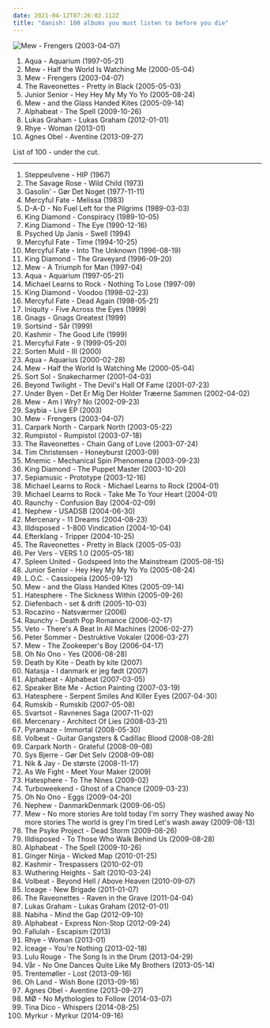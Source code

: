 ```yaml
---
date: 2021-04-12T07:26:02.112Z
title: "danish: 100 albums you must listen to before you die"
---
```

![Mew - Frengers (2003-04-07)](https://img.discogs.com/AnM9UOh8nyaKFJgg_VwWz7wRbJw=/fit-in/600x601/filters:strip_icc():format(jpeg):mode_rgb():quality(90)/discogs-images/R-1467098-1576333416-9295.jpeg.jpg "Mew - Frengers (2003-04-07)")
<ol class="albums">
<li data-cover="http://coverartarchive.org/release/6faa4168-52d1-4375-8b67-2b143a370a75/2570451062-500.jpg" data-tags="dance, pop, eurodance, 90s" role="button">Aqua - Aquarium (1997-05-21)</li>
<li data-cover="http://coverartarchive.org/release/4e4523bd-c035-4f79-a031-9055e06970fb/26379919825-500.jpg" data-tags="indie, pop, rock, danish, somehow very nostalgic" role="button">Mew - Half the World Is Watching Me (2000-05-04)</li>
<li data-cover="https://img.discogs.com/AnM9UOh8nyaKFJgg_VwWz7wRbJw=/fit-in/600x601/filters:strip_icc():format(jpeg):mode_rgb():quality(90)/discogs-images/R-1467098-1576333416-9295.jpeg.jpg" data-tags="indie, danish, rock" role="button">Mew - Frengers (2003-04-07)</li>
<li data-cover="https://img.discogs.com/SOwiG1fbycNz_GIFEwPEN_HSeQ4=/fit-in/350x348/filters:strip_icc():format(jpeg):mode_rgb():quality(90)/discogs-images/R-459924-1116599390.jpg.jpg" data-tags="rock" role="button">The Raveonettes - Pretty in Black (2005-05-03)</li>
<li data-cover="https://img.discogs.com/U6PIy5GUjVerWh65ewZtq1k8eyU=/fit-in/500x500/filters:strip_icc():format(jpeg):mode_rgb():quality(90)/discogs-images/R-10744118-1503509646-4309.jpeg.jpg" data-tags="electronic, pop, danish" role="button">Junior Senior - Hey Hey My My Yo Yo (2005-08-24)</li>
<li data-cover="http://coverartarchive.org/release/d8e64927-2ed5-38b7-82c6-3f02ce624598/22167976638-500.jpg" data-tags="indie, indie rock" role="button">Mew - and the Glass Handed Kites (2005-09-14)</li>
<li data-cover="http://coverartarchive.org/release/fd57d406-6d9b-483d-be8d-75a377e757fe/2524009497-500.jpg" data-tags="electronic, electropop, pop, dance, happy, synthpop, fun, danish, europop, danish poprock" role="button">Alphabeat - The Spell (2009-10-26)</li>
<li data-cover="https://img.discogs.com/95iylV2MI3QPfDlGj5MWdSac9No=/fit-in/600x595/filters:strip_icc():format(jpeg):mode_rgb():quality(90)/discogs-images/R-4552944-1467374348-1565.jpeg.jpg" data-tags="danish, 10s, soul pop, dk, danish poprock, danish group" role="button">Lukas Graham - Lukas Graham (2012-01-01)</li>
<li data-cover="http://coverartarchive.org/release/7dfd5c40-ee28-4fda-8369-fe3748f75930/3612285293-500.jpg" data-tags="soul, sophisti-pop" role="button">Rhye - Woman (2013-01)</li>
<li data-cover="http://coverartarchive.org/release/2d012e66-6759-485b-beb5-00532c46a386/8544215048-500.jpg" data-tags="folk, singer-songwriter, piano" role="button">Agnes Obel - Aventine (2013-09-27)</li>
</ol>
List of 100 - under the cut.
<!-- more -->

_________________

<ol class="albums">
<li data-cover="http://coverartarchive.org/release/a3eec736-0657-4a5c-8c19-39cbfe9ad4b4/12302912604-500.jpg" data-tags="danish" role="button">
Steppeulvene - HIP (1967)
</li>
<li data-cover="https://via.placeholder.com/450" data-tags="70s, psychedelic, female vocalist, danish, dansk rock, danish rock, danish group" role="button">
The Savage Rose - Wild Child (1973)
</li>
<li data-cover="http://coverartarchive.org/release/403f9c43-c127-329a-9318-efce11891ca7/1236960054-500.jpg" data-tags="rock, danish" role="button">
Gasolin' - Gør Det Noget (1977-11-11)
</li>
<li data-cover="https://img.discogs.com/vtCvXTUmE7p2mjZq_0Bdm64Vkg0=/fit-in/600x596/filters:strip_icc():format(jpeg):mode_rgb():quality(90)/discogs-images/R-8063092-1457706569-8805.jpeg.jpg" data-tags="heavy metal" role="button">
Mercyful Fate - Melissa (1983)
</li>
<li data-cover="http://coverartarchive.org/release/8d093509-ed39-4f4c-9a89-3e2fccc7441a/2087865976-500.jpg" data-tags="rock, hard rock" role="button">
D-A-D - No Fuel Left for the Pilgrims (1989-03-03)
</li>
<li data-cover="http://coverartarchive.org/release/18a4faa0-98ee-4d18-ab91-b369180e51ce/13712828852-500.jpg" data-tags="heavy metal" role="button">
King Diamond - Conspiracy (1989-10-05)
</li>
<li data-cover="https://img.discogs.com/0J2C6-mca9oWKny6wWVItDFxxPc=/fit-in/600x480/filters:strip_icc():format(jpeg):mode_rgb():quality(90)/discogs-images/R-12274650-1531935326-2271.jpeg.jpg" data-tags="heavy metal" role="button">
King Diamond - The Eye (1990-12-16)
</li>
<li data-cover="https://img.discogs.com/O82ThGwI8G9BvDqfmXNzeqjioLQ=/fit-in/300x300/filters:strip_icc():format(jpeg):mode_rgb():quality(90)/discogs-images/R-453496-1294587463.jpeg.jpg" data-tags="grunge, danish" role="button">
Psyched Up Janis - Swell (1994)
</li>
<li data-cover="http://coverartarchive.org/release/aba37f4a-0385-48a1-8bb6-542c9cb57008/23103061588-500.jpg" data-tags="heavy metal" role="button">
Mercyful Fate - Time (1994-10-25)
</li>
<li data-cover="http://coverartarchive.org/release/7ef26d0c-e61d-35cc-91f6-1563f944f42f/23103245224-500.jpg" data-tags="heavy metal" role="button">
Mercyful Fate - Into The Unknown (1996-08-19)
</li>
<li data-cover="https://img.discogs.com/7Q_8CKv19HuYfepv3Sqx6ThmvvQ=/fit-in/600x617/filters:strip_icc():format(jpeg):mode_rgb():quality(90)/discogs-images/R-4198400-1358292382-8519.jpeg.jpg" data-tags="heavy metal" role="button">
King Diamond - The Graveyard (1996-09-20)
</li>
<li data-cover="http://coverartarchive.org/release/41be7979-d96e-4d3c-b360-2eb2c8ee6446/22174539193-500.jpg" data-tags="indie, shoegaze, dreamy" role="button">
Mew - A Triumph for Man (1997-04)
</li>
<li data-cover="http://coverartarchive.org/release/6faa4168-52d1-4375-8b67-2b143a370a75/2570451062-500.jpg" data-tags="dance, pop, eurodance, 90s" role="button">
Aqua - Aquarium (1997-05-21)
</li>
<li data-cover="http://coverartarchive.org/release/26dbfccd-ef22-4722-9cc0-5b3dc43654fe/6567223116-500.jpg" data-tags="rock, adult contemporary, danish" role="button">
Michael Learns to Rock - Nothing To Lose (1997-09)
</li>
<li data-cover="http://coverartarchive.org/release/4dd1bf19-a5ee-3092-bd3d-aa0c6d6d206a/1287127459-500.jpg" data-tags="heavy metal" role="button">
King Diamond - Voodoo (1998-02-23)
</li>
<li data-cover="http://coverartarchive.org/release/8a525d45-5dba-42a9-9d60-f5c3c5e21132/2900911393-500.jpg" data-tags="heavy metal" role="button">
Mercyful Fate - Dead Again (1998-05-21)
</li>
<li data-cover="http://coverartarchive.org/release/457ab04c-9d8f-45d3-81e4-28cbce0694b6/14038071478-500.jpg" data-tags="death metal" role="button">
Iniquity - Five Across the Eyes (1999)
</li>
<li data-cover="http://coverartarchive.org/release/09480178-46d1-4762-86a2-ba943a105245/7593437779-500.jpg" data-tags="pop, reggae, 90s, compilation, danish, dansk, dk, fabel, danish poprock, danish group, kaniner, gnags" role="button">
Gnags - Gnags Greatest (1999)
</li>
<li data-cover="https://via.placeholder.com/450" data-tags="black metal, suicidal black metal, danish black metal" role="button">
Sortsind - Sår (1999)
</li>
<li data-cover="https://img.discogs.com/HhRcv7z_74n4mmYMYc_DUGK917Q=/fit-in/205x293/filters:strip_icc():format(jpeg):mode_rgb():quality(90)/discogs-images/R-1795274-1243843750.jpeg.jpg" data-tags="rock" role="button">
Kashmir - The Good Life (1999)
</li>
<li data-cover="http://coverartarchive.org/release/e0f0399e-acb7-3e59-b19d-c46a2cd28f57/20441622807-500.jpg" data-tags="heavy metal" role="button">
Mercyful Fate - 9 (1999-05-20)
</li>
<li data-cover="http://coverartarchive.org/release/5b44657a-b0d1-4f99-97a3-3f53665e8da0/12596134090-500.jpg" data-tags="electronic, contemporary folk, folktronica, danish, nordic ethno grooves" role="button">
Sorten Muld - III (2000)
</li>
<li data-cover="http://coverartarchive.org/release/785b406d-fc4c-4323-861d-fb973d652fa3/19545063480-500.jpg" data-tags="pop, dance" role="button">
Aqua - Aquarius (2000-02-28)
</li>
<li data-cover="http://coverartarchive.org/release/4e4523bd-c035-4f79-a031-9055e06970fb/26379919825-500.jpg" data-tags="indie, pop, rock, danish, somehow very nostalgic" role="button">
Mew - Half the World Is Watching Me (2000-05-04)
</li>
<li data-cover="http://coverartarchive.org/release/91d2e872-461b-48b6-ad5c-ed3ab0ccdab5/2858261940-500.jpg" data-tags="rock, post-punk, danish" role="button">
Sort Sol - Snakecharmer (2001-04-03)
</li>
<li data-cover="https://img.discogs.com/PUDk2fP-EupliQzHCc0J093mwYo=/fit-in/225x225/filters:strip_icc():format(jpeg):mode_rgb():quality(90)/discogs-images/R-5967566-1407637961-3599.jpeg.jpg" data-tags="progressive metal, symphonic metal" role="button">
Beyond Twilight - The Devil's Hall Of Fame (2001-07-23)
</li>
<li data-cover="https://img.discogs.com/vjoFP7533NvxoiqRLRF_M0EQMSM=/fit-in/450x406/filters:strip_icc():format(jpeg):mode_rgb():quality(90)/discogs-images/R-346802-1597440907-5385.jpeg.jpg" data-tags="post-rock, danish post-rock" role="button">
Under Byen - Det Er Mig Der Holder Træerne Sammen (2002-04-02)
</li>
<li data-cover="https://via.placeholder.com/450" data-tags="rock, epic, danish" role="button">
Mew - Am I Wry? No (2002-09-23)
</li>
<li data-cover="http://coverartarchive.org/release/3823821a-6542-4b85-acd2-1f85a6f1949b/25661282842-500.jpg" data-tags="rock" role="button">
Saybia - Live EP (2003)
</li>
<li data-cover="https://img.discogs.com/AnM9UOh8nyaKFJgg_VwWz7wRbJw=/fit-in/600x601/filters:strip_icc():format(jpeg):mode_rgb():quality(90)/discogs-images/R-1467098-1576333416-9295.jpeg.jpg" data-tags="indie, danish, rock" role="button">
Mew - Frengers (2003-04-07)
</li>
<li data-cover="http://coverartarchive.org/release/77163e86-1f3c-456c-89c4-3ac165199264/11923727743-500.jpg" data-tags="indie, rock, hard rock, 00s, danish, sharp, dk, danish rock, cn, danish group" role="button">
Carpark North - Carpark North (2003-05-22)
</li>
<li data-cover="http://coverartarchive.org/release/3ff4b53d-bafe-496a-830d-34aa004bf1cc/2232897337-500.jpg" data-tags="electronic" role="button">
Rumpistol - Rumpistol (2003-07-18)
</li>
<li data-cover="http://coverartarchive.org/release/01087dd6-0289-4616-bd8b-4be17cf76526/3374955413-500.jpg" data-tags="noise, noise pop, garage rock, 00s" role="button">
The Raveonettes - Chain Gang of Love (2003-07-24)
</li>
<li data-cover="http://coverartarchive.org/release/a1a8984b-1590-4d8c-837c-15b20fef7d09/5729678084-500.jpg" data-tags="rock, acoustic" role="button">
Tim Christensen - Honeyburst (2003-09)
</li>
<li data-cover="http://coverartarchive.org/release/f380d3fc-cd08-43af-91b7-e4139a94d4c7/24793252799-500.jpg" data-tags="industrial metal" role="button">
Mnemic - Mechanical Spin Phenomena (2003-09-23)
</li>
<li data-cover="https://img.discogs.com/MUZz_Nwet0IcSgHmLqL2GW78OjA=/fit-in/600x597/filters:strip_icc():format(jpeg):mode_rgb():quality(90)/discogs-images/R-3587243-1336379029.jpeg.jpg" data-tags="heavy metal" role="button">
King Diamond - The Puppet Master (2003-10-20)
</li>
<li data-cover="http://coverartarchive.org/release/7699cadb-b69e-4f39-a8a3-3f72487a35db/8018314646-500.jpg" data-tags="danish, denmark, copenhagen, europe, european, skandinavian music, skandinavian" role="button">
Sepiamusic - Prototype (2003-12-16)
</li>
<li data-cover="http://coverartarchive.org/release/4cac10c7-a8f4-48df-be61-e4358f58bde9/7676262971-500.jpg" data-tags="rock, mltr" role="button">
Michael Learns to Rock - Michael Learns to Rock (2004-01)
</li>
<li data-cover="http://coverartarchive.org/release/576238ea-e602-4727-a87c-989ca3666158/6634889873-500.jpg" data-tags="rock, danish, take me to your heart" role="button">
Michael Learns to Rock - Take Me To Your Heart (2004-01)
</li>
<li data-cover="https://via.placeholder.com/450" data-tags="industrial metal" role="button">
Raunchy - Confusion Bay (2004-02-09)
</li>
<li data-cover="https://img.discogs.com/5UPIS6UVJaT0u5THv2GamNOfv38=/fit-in/150x150/filters:strip_icc():format(jpeg):mode_rgb():quality(90)/discogs-images/R-5496730-1394898093-2058.jpeg.jpg" data-tags="rock, danish, denmark" role="button">
Nephew - USADSB (2004-06-30)
</li>
<li data-cover="https://img.discogs.com/NTVviIXrJ8KVvXXcCANylQznQ3w=/fit-in/300x300/filters:strip_icc():format(jpeg):mode_rgb():quality(90)/discogs-images/R-398648-1267036060.jpeg.jpg" data-tags="melodic death metal" role="button">
Mercenary - 11 Dreams (2004-08-23)
</li>
<li data-cover="https://img.discogs.com/c12TWiMs2tPrc2e3I5IJFettDX4=/fit-in/600x524/filters:strip_icc():format(jpeg):mode_rgb():quality(90)/discogs-images/R-8570537-1474414152-5196.jpeg.jpg" data-tags="death metal" role="button">
Illdisposed - 1-800 Vindication (2004-10-04)
</li>
<li data-cover="https://img.discogs.com/vDrhdpiSCQOv2B2i_eL7O77oHPg=/fit-in/500x446/filters:strip_icc():format(jpeg):mode_rgb():quality(90)/discogs-images/R-339667-1321456005.jpeg.jpg" data-tags="post-rock, electronic" role="button">
Efterklang - Tripper (2004-10-25)
</li>
<li data-cover="https://img.discogs.com/SOwiG1fbycNz_GIFEwPEN_HSeQ4=/fit-in/350x348/filters:strip_icc():format(jpeg):mode_rgb():quality(90)/discogs-images/R-459924-1116599390.jpg.jpg" data-tags="rock" role="button">
The Raveonettes - Pretty in Black (2005-05-03)
</li>
<li data-cover="http://coverartarchive.org/release/10c4f7fb-c279-4d17-bdf5-165544a9e297/7065406340-500.jpg" data-tags="danish" role="button">
Per Vers - VERS 1.0 (2005-05-18)
</li>
<li data-cover="http://coverartarchive.org/release/6ed8c8b4-86f2-4a16-af75-9854bf06d705/6370490470-500.jpg" data-tags="indie, mellow, danish" role="button">
Spleen United - Godspeed Into the Mainstream (2005-08-15)
</li>
<li data-cover="https://img.discogs.com/U6PIy5GUjVerWh65ewZtq1k8eyU=/fit-in/500x500/filters:strip_icc():format(jpeg):mode_rgb():quality(90)/discogs-images/R-10744118-1503509646-4309.jpeg.jpg" data-tags="electronic, pop, danish" role="button">
Junior Senior - Hey Hey My My Yo Yo (2005-08-24)
</li>
<li data-cover="http://coverartarchive.org/release/7361c1a3-7c92-4e2e-a8cb-ecc232b8d074/2553734781-500.jpg" data-tags="danish" role="button">
L.O.C. - Cassiopeia (2005-09-12)
</li>
<li data-cover="http://coverartarchive.org/release/d8e64927-2ed5-38b7-82c6-3f02ce624598/22167976638-500.jpg" data-tags="indie, indie rock" role="button">
Mew - and the Glass Handed Kites (2005-09-14)
</li>
<li data-cover="https://img.discogs.com/rSmBCyFR-3ndeNi3seLK9arXLmw=/fit-in/514x464/filters:strip_icc():format(jpeg):mode_rgb():quality(90)/discogs-images/R-1086695-1195112585.jpeg.jpg" data-tags="thrash metal, death metal, melodic death metal" role="button">
Hatesphere - The Sickness Within (2005-09-26)
</li>
<li data-cover="http://coverartarchive.org/release/30c5611c-f4ea-49df-980c-a2050ef51dbf/23670185295-500.jpg" data-tags="danish, emusic, try this, add to radio" role="button">
Diefenbach - set & drift (2005-10-03)
</li>
<li data-cover="https://img.discogs.com/XtjYw5jPvnXbjUovmKGPWdU5tZ8=/fit-in/592x598/filters:strip_icc():format(jpeg):mode_rgb():quality(90)/discogs-images/R-880620-1169231296.jpeg.jpg" data-tags="pop, 80s, new wave, danish, denmark, 1980s" role="button">
Rocazino - Natsværmer (2006)
</li>
<li data-cover="https://img.discogs.com/FFyf5ijI9AmXDLGbicMgM2oH2R8=/fit-in/600x594/filters:strip_icc():format(jpeg):mode_rgb():quality(90)/discogs-images/R-1181808-1570597165-8355.jpeg.jpg" data-tags="metalcore" role="button">
Raunchy - Death Pop Romance (2006-02-17)
</li>
<li data-cover="http://coverartarchive.org/release/709a1aa9-505e-49c3-b2d2-3126ebb09218/2858868456-500.jpg" data-tags="danish, electro-rock, the copenhagen albums 1, cds i own and have yet to hear" role="button">
Veto - There's A Beat In All Machines (2006-02-27)
</li>
<li data-cover="http://coverartarchive.org/release/fff60f32-b61b-47ed-a0de-c9ac8ff3f02b/11642589992-500.jpg" data-tags="pop, rock, danish, peter sommer" role="button">
Peter Sommer - Destruktive Vokaler (2006-03-27)
</li>
<li data-cover="https://img.discogs.com/Eb8_yLOQyOGhlsuLDjmxgVZotFI=/fit-in/600x874/filters:strip_icc():format(jpeg):mode_rgb():quality(90)/discogs-images/R-16143094-1604165788-6495.jpeg.jpg" data-tags="mellow" role="button">
Mew - The Zookeeper's Boy (2006-04-17)
</li>
<li data-cover="http://coverartarchive.org/release/d31ec0ee-8085-45f6-85b1-d767f418c8c9/18225864420-500.jpg" data-tags="danish, fully streamable albums which i have streamed fully" role="button">
Oh No Ono - Yes (2006-08-28)
</li>
<li data-cover="http://coverartarchive.org/release/5c45601a-d4a0-4888-b269-b6d29ba36711/23849255982-500.jpg" data-tags="indie, rock, alternative, alternative rock, experimental, indie rock, noise rock, hard rock, alternative pop, danish, denmark, trash rock, listen to this more" role="button">
Death by Kite - Death by kite (2007)
</li>
<li data-cover="http://coverartarchive.org/release/ce4d9178-1c2f-4730-a2fc-47136dd3a323/1172402176-500.jpg" data-tags="dansk, natasja" role="button">
Natasja - I danmark er jeg født (2007)
</li>
<li data-cover="https://img.discogs.com/i-wG_SI3K71aMdU4dimNNsZTQNY=/fit-in/600x598/filters:strip_icc():format(jpeg):mode_rgb():quality(90)/discogs-images/R-2295148-1303035043.jpeg.jpg" data-tags="pop, dance" role="button">
Alphabeat - Alphabeat (2007-03-05)
</li>
<li data-cover="http://coverartarchive.org/release/e2e6a711-d230-4621-bc3d-f13e883629be/18600428497-500.jpg" data-tags="experimental, indie rock, noise rock, danish" role="button">
Speaker Bite Me - Action Painting (2007-03-19)
</li>
<li data-cover="https://img.discogs.com/dz1KwLydSQk0CgtcohO7ofYXHlo=/fit-in/489x489/filters:strip_icc():format(jpeg):mode_rgb():quality(90)/discogs-images/R-4303018-1361195430-4034.jpeg.jpg" data-tags="thrash metal" role="button">
Hatesphere - Serpent Smiles And Killer Eyes (2007-04-30)
</li>
<li data-cover="https://via.placeholder.com/450" data-tags="dream pop" role="button">
Rumskib - Rumskib (2007-05-08)
</li>
<li data-cover="https://img.discogs.com/CztqxA9cV-tUTtMVxyy-BMKfIN4=/fit-in/600x600/filters:strip_icc():format(jpeg):mode_rgb():quality(90)/discogs-images/R-6152522-1526144979-7776.jpeg.jpg" data-tags="folk metal" role="button">
Svartsot - Ravnenes Saga (2007-11-02)
</li>
<li data-cover="https://img.discogs.com/7MCB54oWTdYRREAni23Tq0GhhK8=/fit-in/600x600/filters:strip_icc():format(jpeg):mode_rgb():quality(90)/discogs-images/R-1317310-1559381593-5783.jpeg.jpg" data-tags="melodic death metal" role="button">
Mercenary - Architect Of Lies (2008-03-21)
</li>
<li data-cover="http://coverartarchive.org/release/7fdbe5b3-46d5-414c-a612-6217c55b9378/1066570645-500.jpg" data-tags="heavy metal" role="button">
Pyramaze - Immortal (2008-05-30)
</li>
<li data-cover="http://coverartarchive.org/release/657aa587-d2c8-45d5-a207-5894e39efbd9/3213898734-500.jpg" data-tags="heavy metal, rockabilly" role="button">
Volbeat - Guitar Gangsters & Cadillac Blood (2008-08-28)
</li>
<li data-cover="http://coverartarchive.org/release/76eff9c8-bcd9-4123-ac2f-3fce0948cbd4/12518443240-500.jpg" data-tags="00s, danish, dansk, synth rock, danish rock, 5 star albums, danish group" role="button">
Carpark North - Grateful (2008-09-08)
</li>
<li data-cover="http://coverartarchive.org/release/81668ec5-01ff-4f14-af6b-6d4174f904b8/2445755745-500.jpg" data-tags="00s, danish, dansk, danish pop rock, danish female singer songwriter, dansk pop rock, cds i own and have yet to hear" role="button">
Sys Bjerre - Gør Det Selv (2008-09-08)
</li>
<li data-cover="http://coverartarchive.org/release/589af581-25d1-4278-997b-c5351e66a62c/2212005245-500.jpg" data-tags="danish" role="button">
Nik & Jay - De største (2008-11-17)
</li>
<li data-cover="https://img.discogs.com/RIgeFTDBvDlRPs3RX6QPi7M-810=/fit-in/600x601/filters:strip_icc():format(jpeg):mode_rgb():quality(90)/discogs-images/R-2212750-1581331373-6747.jpeg.jpg" data-tags="metalcore, hardcore, danish, as we fight" role="button">
As We Fight - Meet Your Maker (2009)
</li>
<li data-cover="https://img.discogs.com/KcU3f8EW65kGvnQwf8gnpo3iG24=/fit-in/448x448/filters:strip_icc():format(jpeg):mode_rgb():quality(90)/discogs-images/R-2768801-1394367505-8910.jpeg.jpg" data-tags="thrash metal, danish" role="button">
Hatesphere - To The Nines (2009-02)
</li>
<li data-cover="https://img.discogs.com/kNsXuz2pda3e9IDil7X_SloNKXc=/fit-in/600x538/filters:strip_icc():format(jpeg):mode_rgb():quality(90)/discogs-images/R-1700651-1493461614-2556.jpeg.jpg" data-tags="pop, alternative, electro, danish, electro-rock, want to buy, recs0609, cds i own and have yet to hear" role="button">
Turboweekend - Ghost of a Chance (2009-03-23)
</li>
<li data-cover="http://coverartarchive.org/release/85bf3d02-fce3-485d-b1cc-2059cc6094bd/6657546821-500.jpg" data-tags="rock" role="button">
Oh No Ono - Eggs (2009-04-20)
</li>
<li data-cover="http://coverartarchive.org/release/cec5aecd-df87-4afa-86e9-c453dd35583b/5821882874-500.jpg" data-tags="rock, danish, denmark" role="button">
Nephew - DanmarkDenmark (2009-06-05)
</li>
<li data-cover="https://img.discogs.com/zQrT1N3Xqql4as1eFIEWKi8-xXg=/fit-in/599x756/filters:strip_icc():format(jpeg):mode_rgb():quality(90)/discogs-images/R-1846029-1247429989.jpeg.jpg" data-tags="indie pop" role="button">
Mew - No more stories Are told today I'm sorry They washed away No more stories The world is grey I'm tired Let's wash away (2009-08-13)
</li>
<li data-cover="http://coverartarchive.org/release/1d110d76-38c2-46d6-a540-e895e8727be9/7461358829-500.jpg" data-tags="hardcore, sludge, danish" role="button">
The Psyke Project - Dead Storm (2009-08-26)
</li>
<li data-cover="http://coverartarchive.org/release/ed5b451a-6cf6-40f3-bfa7-7aa0dc9241d3/950112162-500.jpg" data-tags="death metal" role="button">
Illdisposed - To Those Who Walk Behind Us (2009-08-28)
</li>
<li data-cover="http://coverartarchive.org/release/fd57d406-6d9b-483d-be8d-75a377e757fe/2524009497-500.jpg" data-tags="electronic, electropop, pop, dance, happy, synthpop, fun, danish, europop, danish poprock" role="button">
Alphabeat - The Spell (2009-10-26)
</li>
<li data-cover="https://img.discogs.com/L9gcIyf8d0AUO_9BuTdPptksT5I=/fit-in/600x536/filters:strip_icc():format(jpeg):mode_rgb():quality(90)/discogs-images/R-2148037-1515459878-2438.jpeg.jpg" data-tags="electronic, scandinavian, danish, danmark, deens, noord-europa, denemarken" role="button">
Ginger Ninja - Wicked Map (2010-01-25)
</li>
<li data-cover="http://coverartarchive.org/release/1221f8b3-ac01-4d10-a87a-8a7c071a30a3/8965005879-500.jpg" data-tags="rock" role="button">
Kashmir - Trespassers (2010-02-01)
</li>
<li data-cover="https://img.discogs.com/DsW7vz5CEZX2n2S6OFddUjn8EYg=/fit-in/600x600/filters:strip_icc():format(jpeg):mode_rgb():quality(90)/discogs-images/R-4484356-1366489589-2164.jpeg.jpg" data-tags="power metal" role="button">
Wuthering Heights - Salt (2010-03-24)
</li>
<li data-cover="http://coverartarchive.org/release/3a63ea96-27bb-36a1-a18f-82b5e6d9c928/3799827743-500.jpg" data-tags="heavy metal" role="button">
Volbeat - Beyond Hell / Above Heaven (2010-09-07)
</li>
<li data-cover="http://coverartarchive.org/release/03a05ce9-6a91-4126-bad3-d53d1807c69a/9563885219-500.jpg" data-tags="noise rock" role="button">
Iceage - New Brigade (2011-01-07)
</li>
<li data-cover="http://coverartarchive.org/release/05bbf29b-b71a-4e55-a2d2-1eb01f7d1339/9390366569-500.jpg" data-tags="electronic, indie, indie rock, shoegaze, noise pop" role="button">
The Raveonettes - Raven in the Grave (2011-04-04)
</li>
<li data-cover="https://img.discogs.com/95iylV2MI3QPfDlGj5MWdSac9No=/fit-in/600x595/filters:strip_icc():format(jpeg):mode_rgb():quality(90)/discogs-images/R-4552944-1467374348-1565.jpeg.jpg" data-tags="danish, 10s, soul pop, dk, danish poprock, danish group" role="button">
Lukas Graham - Lukas Graham (2012-01-01)
</li>
<li data-cover="https://img.discogs.com/g3Ky7jCLOMA17Ihlr8X7yOz_R2s=/fit-in/500x500/filters:strip_icc():format(jpeg):mode_rgb():quality(90)/discogs-images/R-3863455-1359928306-8817.jpeg.jpg" data-tags="pop, female vocalists, danish, 10s, 2010s, vh1, mp3player 2019" role="button">
Nabiha - Mind the Gap (2012-09-10)
</li>
<li data-cover="http://coverartarchive.org/release/fd90a61b-c16c-4d68-b8aa-945bf0569882/2691071222-500.jpg" data-tags="pop, dance, house, danish, 2010s, europop, 1 raz" role="button">
Alphabeat - Express Non-Stop (2012-09-24)
</li>
<li data-cover="http://coverartarchive.org/release/270c5f1e-8da5-4a9a-9309-3ed6a4b2828e/3382838189-500.jpg" data-tags="electronic, indie, indie pop, female vocalists, catchy, danish, 10s, 2010s, fucking good, fallulah" role="button">
Fallulah - Escapism (2013)
</li>
<li data-cover="http://coverartarchive.org/release/7dfd5c40-ee28-4fda-8369-fe3748f75930/3612285293-500.jpg" data-tags="soul, sophisti-pop" role="button">
Rhye - Woman (2013-01)
</li>
<li data-cover="http://coverartarchive.org/release/735c3c9f-8317-44ab-ab71-826f51d10acc/3198810863-500.jpg" data-tags="post-punk" role="button">
Iceage - You're Nothing (2013-02-18)
</li>
<li data-cover="http://coverartarchive.org/release/95108677-fa5b-4f47-894d-462e9fff7013/4014019916-500.jpg" data-tags="danish, dubtech, dubtronica" role="button">
Lulu Rouge - The Song Is in the Drum (2013-04-29)
</li>
<li data-cover="http://coverartarchive.org/release/1c88b018-11ad-4046-b5d6-2928d1f5d4aa/4131634147-500.jpg" data-tags="electronic, industrial, danish, 10s, sacred bones, sacred bones records" role="button">
Vår - No One Dances Quite Like My Brothers (2013-05-14)
</li>
<li data-cover="http://coverartarchive.org/release/82c06148-49e1-4ea6-b3f0-d82003710407/5241081245-500.jpg" data-tags="electronic, experimental, indie rock, downtempo, new wave, downbeat, house, idm, deep house" role="button">
Trentemøller - Lost (2013-09-16)
</li>
<li data-cover="http://coverartarchive.org/release/c68bb370-37e1-446a-852d-7eff7d085dae/5181767951-500.jpg" data-tags="electronic, electropop, pop, indie pop, danish, my gang 13" role="button">
Oh Land - Wish Bone (2013-09-16)
</li>
<li data-cover="http://coverartarchive.org/release/2d012e66-6759-485b-beb5-00532c46a386/8544215048-500.jpg" data-tags="folk, singer-songwriter, piano" role="button">
Agnes Obel - Aventine (2013-09-27)
</li>
<li data-cover="http://coverartarchive.org/release/49da37ee-065a-4d7f-a204-9dda8047aad4/6658777371-500.jpg" data-tags="indie pop, synthpop, electropop, indietronica" role="button">
MØ - No Mythologies to Follow (2014-03-07)
</li>
<li data-cover="http://coverartarchive.org/release/a326a97c-c3ba-45f6-8b5f-c46e7ba5e128/12087700931-500.jpg" data-tags="indie, folk, experimental, danish, aoty" role="button">
Tina Dico - Whispers (2014-08-25)
</li>
<li data-cover="http://coverartarchive.org/release/e617e91f-2693-487b-a841-f41f219ce644/9071188116-500.jpg" data-tags="black metal, atmospheric black metal" role="button">
Myrkur - Myrkur (2014-09-16)
</li>
</ol>
